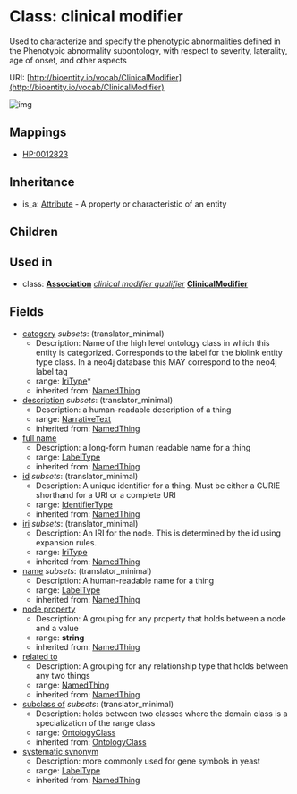 # Class: clinical modifier


Used to characterize and specify the phenotypic abnormalities defined in the Phenotypic abnormality subontology, with respect to severity, laterality, age of onset, and other aspects

URI: [http://bioentity.io/vocab/ClinicalModifier](http://bioentity.io/vocab/ClinicalModifier)

![img](http://yuml.me/diagram/nofunky;dir:TB/class/\[ClinicalModifier|id(i):identifier_type%20%3F;name(i):label_type%20%3F;category(i):iri_type%20*;node_property(i):string%20%3F;iri(i):iri_type%20%3F;full_name(i):label_type%20%3F;description(i):narrative_text%20%3F;systematic_synonym(i):label_type%20%3F]-%20subclass%20of(i)%20%3F>\[OntologyClass],%20\[ClinicalModifier]-%20related%20to(i)%20%3F>\[NamedThing],%20\[Association]-%20clinical%20modifier%20qualifier(i)%20%3F>\[ClinicalModifier],%20\[Attribute]^-\[ClinicalModifier])
## Mappings

 * [HP:0012823](http://purl.obolibrary.org/obo/HP_0012823)
## Inheritance

 *  is_a: [Attribute](Attribute.md) - A property or characteristic of an entity
## Children

## Used in

 *  class: **[Association](Association.md)** *[clinical modifier qualifier](clinical_modifier_qualifier.md)* **[ClinicalModifier](ClinicalModifier.md)**
## Fields

 * [category](category.md) *subsets*: (translator_minimal)
    * Description: Name of the high level ontology class in which this entity is categorized. Corresponds to the label for the biolink entity type class. In a neo4j database this MAY correspond to the neo4j label tag
    * range: [IriType](IriType.md)*
    * inherited from: [NamedThing](NamedThing.md)
 * [description](description.md) *subsets*: (translator_minimal)
    * Description: a human-readable description of a thing
    * range: [NarrativeText](NarrativeText.md)
    * inherited from: [NamedThing](NamedThing.md)
 * [full name](full_name.md)
    * Description: a long-form human readable name for a thing
    * range: [LabelType](LabelType.md)
    * inherited from: [NamedThing](NamedThing.md)
 * [id](id.md) *subsets*: (translator_minimal)
    * Description: A unique identifier for a thing. Must be either a CURIE shorthand for a URI or a complete URI
    * range: [IdentifierType](IdentifierType.md)
    * inherited from: [NamedThing](NamedThing.md)
 * [iri](iri.md) *subsets*: (translator_minimal)
    * Description: An IRI for the node. This is determined by the id using expansion rules.
    * range: [IriType](IriType.md)
    * inherited from: [NamedThing](NamedThing.md)
 * [name](name.md) *subsets*: (translator_minimal)
    * Description: A human-readable name for a thing
    * range: [LabelType](LabelType.md)
    * inherited from: [NamedThing](NamedThing.md)
 * [node property](node_property.md)
    * Description: A grouping for any property that holds between a node and a value
    * range: **string**
    * inherited from: [NamedThing](NamedThing.md)
 * [related to](related_to.md)
    * Description: A grouping for any relationship type that holds between any two things
    * range: [NamedThing](NamedThing.md)
    * inherited from: [NamedThing](NamedThing.md)
 * [subclass of](subclass_of.md) *subsets*: (translator_minimal)
    * Description: holds between two classes where the domain class is a specialization of the range class
    * range: [OntologyClass](OntologyClass.md)
    * inherited from: [OntologyClass](OntologyClass.md)
 * [systematic synonym](systematic_synonym.md)
    * Description: more commonly used for gene symbols in yeast
    * range: [LabelType](LabelType.md)
    * inherited from: [NamedThing](NamedThing.md)
